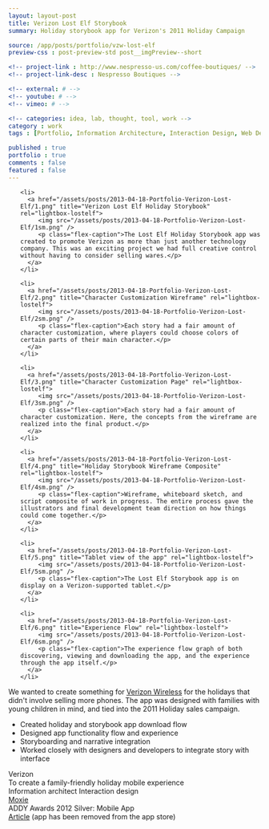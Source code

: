 ```yaml
---
layout: layout-post
title: Verizon Lost Elf Storybook
summary: Holiday storybook app for Verizon's 2011 Holiday Campaign  

source: /app/posts/portfolio/vzw-lost-elf
preview-css : post-preview-std post__imgPreview--short

<!-- project-link : http://www.nespresso-us.com/coffee-boutiques/ -->
<!-- project-link-desc : Nespresso Boutiques -->

<!-- external: # -->
<!-- youtube: # -->
<!-- vimeo: # -->

<!-- categories: idea, lab, thought, tool, work -->
category : work
tags : [Portfolio, Information Architecture, Interaction Design, Web Design, Content Strategy, Copywriting]

published : true
portfolio : true
comments : false
featured : false
---
```



<div class="flexslider">
  <ul class="slides">

    <li>
      <a href="/assets/posts/2013-04-18-Portfolio-Verizon-Lost-Elf/1.png" title="Verizon Lost Elf Holiday Storybook" rel="lightbox-lostelf">
         <img src="/assets/posts/2013-04-18-Portfolio-Verizon-Lost-Elf/1sm.png" />
         <p class="flex-caption">The Lost Elf Holiday Storybook app was created to promote Verizon as more than just another technology company. This was an exciting project we had full creative control without having to consider selling wares.</p>
      </a>
    </li>
    
    <li>
      <a href="/assets/posts/2013-04-18-Portfolio-Verizon-Lost-Elf/2.png" title="Character Customization Wireframe" rel="lightbox-lostelf">
         <img src="/assets/posts/2013-04-18-Portfolio-Verizon-Lost-Elf/2sm.png" />
         <p class="flex-caption">Each story had a fair amount of character customization, where players could choose colors of certain parts of their main character.</p>
      </a>
    </li>
    
    <li>
      <a href="/assets/posts/2013-04-18-Portfolio-Verizon-Lost-Elf/3.png" title="Character Customization Page" rel="lightbox-lostelf">
         <img src="/assets/posts/2013-04-18-Portfolio-Verizon-Lost-Elf/3sm.png" />
         <p class="flex-caption">Each story had a fair amount of character customization. Here, the concepts from the wireframe are realized into the final product.</p>
      </a>
    </li>
    
    <li>
      <a href="/assets/posts/2013-04-18-Portfolio-Verizon-Lost-Elf/4.png" title="Holiday Storybook Wireframe Composite" rel="lightbox-lostelf">
         <img src="/assets/posts/2013-04-18-Portfolio-Verizon-Lost-Elf/4sm.png" />
         <p class="flex-caption">Wireframe, whiteboard sketch, and script composite of work in progress. The entire process gave the illustrators and final development team direction on how things could come together.</p>
      </a>
    </li>
    
    <li>
      <a href="/assets/posts/2013-04-18-Portfolio-Verizon-Lost-Elf/5.png" title="Tablet view of the app" rel="lightbox-lostelf">
         <img src="/assets/posts/2013-04-18-Portfolio-Verizon-Lost-Elf/5sm.png" />
         <p class="flex-caption">The Lost Elf Storybook app is on display on a Verizon-supported tablet.</p>
      </a>
    </li>
    
    <li>
      <a href="/assets/posts/2013-04-18-Portfolio-Verizon-Lost-Elf/6.png" title="Experience Flow" rel="lightbox-lostelf">
         <img src="/assets/posts/2013-04-18-Portfolio-Verizon-Lost-Elf/6sm.png" />
         <p class="flex-caption">The experience flow graph of both discovering, viewing and downloading the app, and the experience through the app itself.</p>
      </a>
    </li>
    


  </ul>
</div>


We wanted to create something for [Verizon Wireless](http://www.verizonwireless.com/) for the holidays that didn't involve selling more phones. The app was designed with families with young children in mind, and tied into the 2011 Holiday sales campaign.

* Created holiday and storybook app download flow
* Designed app functionality flow and experience
* Storyboarding and narrative integration
* Worked closely with designers and developers to integrate story with interface



<div class="post-sidebar">
   <div class="post-sidebar-column">
      <title>Client</title>
      <span>Verizon</span>
   </div>

   <div class="post-sidebar-column">
      <title>Goal</title>
      <span>To create a family-friendly holiday mobile experience</span>
   </div>

   <div class="post-sidebar-column">
      <title>Role</title>
      <span>Information architect</span>
      <span>Interaction design</span>
   </div>

   <div class="post-sidebar-column">
      <title>Employer</title>
      <span><a href="http://www.moxieinteractive.com/">Moxie</a></span>
   </div>

   <div class="post-sidebar-column">
      <title>Awards</title>
      <span>ADDY Awards 2012 Silver: Mobile App</span>
   </div>

   <div class="post-sidebar-column">
      <title>Link</title>
      <span><a href="http://www.atlantaintownpaper.com/2011/12/local-company-helps-create-interactive-storybook/">Article</a> (app has been removed from the app store)</span>
   </div>
</div>


